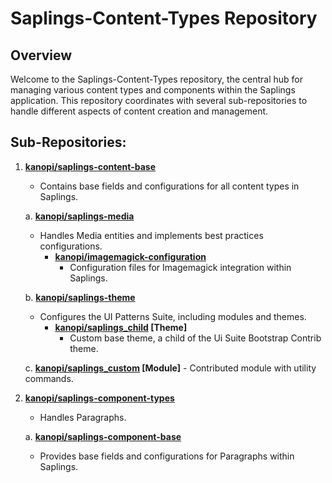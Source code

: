 # Saplings-Content-Types Repository

## Overview

Welcome to the Saplings-Content-Types repository, the central hub for managing various content types and components within the Saplings application. This repository coordinates with several sub-repositories to handle different aspects of content creation and management.

## Sub-Repositories:

1. **[kanopi/saplings-content-base](https://github.com/kanopi/saplings-content-base)**
   - Contains base fields and configurations for all content types in Saplings.

   a. **[kanopi/saplings-media](https://github.com/kanopi/saplings-media)**
      - Handles Media entities and implements best practices configurations.
         - **[kanopi/imagemagick-configuration](https://github.com/kanopi/imagemagick-configuration)**
            - Configuration files for Imagemagick integration within Saplings.

   b. **[kanopi/saplings-theme](https://github.com/kanopi/saplings-theme)**
      - Configures the UI Patterns Suite, including modules and themes.
         - **[kanopi/saplings_child](https://github.com/kanopi/saplings_child) [Theme]**
            - Custom base theme, a child of the Ui Suite Bootstrap Contrib theme.
              
   c. **[kanopi/saplings_custom](https://github.com/kanopi/saplings_custom) [Module]**
            - Contributed module with utility commands.

2. **[kanopi/saplings-component-types](https://github.com/kanopi/saplings-component-types)**
   - Handles Paragraphs.

   a. **[kanopi/saplings-component-base](https://github.com/kanopi/saplings-component-base)**
      - Provides base fields and configurations for Paragraphs within Saplings.
